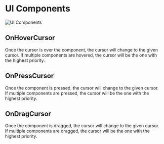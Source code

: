 # UI Components

![UI Components](../images/components.png)

## OnHoverCursor

Once the cursor is over the component, the cursor will change to the given cursor.
If multiple components are hovered, the cursor will be the one with the highest priority.

## OnPressCursor

Once the component is pressed, the cursor will change to the given cursor.
If multiple components are pressed, the cursor will be the one with the highest priority.

## OnDragCursor

Once the component is dragged, the cursor will change to the given cursor.
If multiple components are dragged, the cursor will be the one with the highest priority.